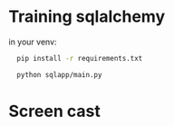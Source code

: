 # Training sqlalchemy

in your venv:
```bash
  pip install -r requirements.txt
```
```bash
  python sqlapp/main.py
```

# Screen cast
 
 

